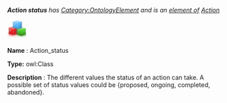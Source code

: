 ___Action status__ 
 has
 [Category:OntologyElement](../../Category/OntologyElement "Category:OntologyElement") 
 and is an
 [element of](../../Property/ElementOf "Property:ElementOf") 
[Action](../../Submissions/Action "Submissions:Action")_




  





[![Class](../images/thumb/2/27/Class.gif/45px-Class.gif)](../../Image/Class.gif "Class")


__Name__ 
 : Action\_status
 



__Type:__ 
 owl:Class
 



__Description__ 
 : The different values the status of an action can take. A possible set of status values could be {proposed, ongoing, completed, abandoned}.